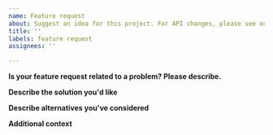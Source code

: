 ```yaml
---
name: Feature request
about: Suggest an idea for this project. For API changes, please see our core-api repository.
title: ''
labels: feature request
assignees: ''

---
```


<!-- Before you open an issue, please search on the issue tracker if a similar issue already exists or has been closed before: https://github.com/unfoldedcircle/api-model-rs/issues -->

**Is your feature request related to a problem? Please describe.**
<!-- A clear and concise description of what the problem is. -->

**Describe the solution you'd like**
<!-- A clear and concise description of what you want to happen. -->

**Describe alternatives you've considered**
<!-- A clear and concise description of any alternative solutions or features you've considered. -->

**Additional context**
<!-- Add any other context or screenshots about the feature request here. -->
